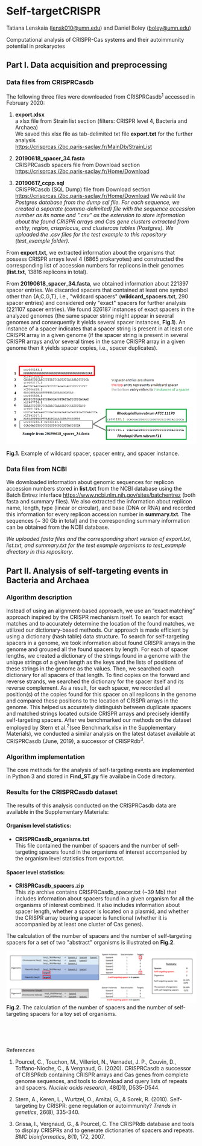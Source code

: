 # Self-targetCRISPR 

Tatiana Lenskaia (lensk010@umn.edu) and Daniel Boley (boley@umn.edu)

Computational analysis of CRISPR-Cas systems and their autoimmunity potential in prokaryotes

## Part I. Data acquisition and preprocessing

### Data files from CRISPRCasdb

The following three files were downloaded from CRISPRCasdb<sup>1</sup> accessed in February 2020:

1. __export.xlsx__ <br> 
a xlsx file from Strain list section (filters: CRISPR level 4, Bacteria and Archaea) <br>
We saved this xlsx file as tab-delimited txt file __export.txt__ for the further analysis <br>
https://crisprcas.i2bc.paris-saclay.fr/MainDb/StrainList


2. __20190618_spacer_34.fasta__ <br>
CRISPRCasdb spacers file from Download section <br>
https://crisprcas.i2bc.paris-saclay.fr/Home/Download


3. __20190617_ccpp.sql__ <br>
CRISPRCasdb (SQL Dump) file from Download section <br>
https://crisprcas.i2bc.paris-saclay.fr/Home/Download
_We rebuilt the Postgres database from the dump sql file. For each sequence, we created a separate (comma-delimited) file with the sequence accession number as its name and ".csv" as the extension to store information about the found CRISPR arrays and Cas gene clusters extracted from entity, region, crisprlocus, and clustercas tables (Postgres). We uploaded the .csv files for the test example to this repository (test_example folder)._


From __export.txt__, we extracted information about the organisms that possess CRISPR arrays level 4 (6865 prokaryotes) and constructed the corresponding list of accession numbers for replicons in their genomes (__list.txt__, 13816 replicons in total). 

From __20190618_spacer_34.fasta__, we obtained information about 221397 spacer entries.  We discarded spacers that contained at least one symbol other than {A,C,G,T}, i.e., "wildcard spacers" (__wildcard_spacers.txt__, 290 spacer entries) and considered only "exact" spacers for further analysis (221107 spacer entries). We found 326187 instances of exact spacers in the analyzed genomes (the same spacer string might appear in several genomes and consequently it yields several spacer instances, __Fig.1__). An instance of a spacer indicates that a spacer string is present in at least one CRISPR array in a given genome (if the spacer string is present in several CRISPR arrays and/or several times in the same CRISPR array in a given genome then it yields spacer copies, i.e., spacer duplicates).

![Fig.1](/images/wildcard_spacerinstance.png)

__Fig.1.__ Example of wildcard spacer, spacer entry, and spacer instance.

### Data files from NCBI

We downloaded information about genomic sequences for replicon accession numbers stored in __list.txt__ from the NCBI database using the Batch Entrez interface https://www.ncbi.nlm.nih.gov/sites/batchentrez (both fasta and summary files). We also extracted the information about replicon name, length, type (linear or circular), and base (DNA or RNA) and recorded this information for every replicon accession number in __summary.txt__. The sequences (~ 30 Gb in total) and the corresponding summary information can be obtained from the NCBI database.

_We uploaded fasta files and the corresponding short version of export.txt, list.txt, and summary.txt for the test example organisms to test_example directory in this repository_. 



## Part II. Analysis of self-targeting events in Bacteria and Archaea

### Algorithm description
Instead of using an alignment-based approach, we use an “exact matching” approach inspired by the CRISPR mechanism itself. To search for exact matches and to accurately determine the location of the found matches, we utilized our dictionary-based methods. Our approach is made efficient by using a dictionary (hash table) data structure. To search for self-targeting spacers in a genome, we took information about found CRISPR arrays in the genome and grouped all the found spacers by length. For each of spacer lengths, we created a dictionary of the strings found in a genome with the unique strings of a given length as the keys and the lists of positions of these strings in the genome as the values. Then, we searched each dictionary for all spacers of that length. To find copies on the forward and reverse strands, we searched the dictionary for the spacer itself and its reverse complement. As a result, for each spacer, we recorded all position(s) of the copies found for this spacer on all replicons in the genome and compared these positions to the location of CRISPR arrays in the genome. This helped us accurately distinguish between duplicate spacers and matched strings located outside CRISPR arrays and precisely identify self-targeting spacers. After we benchmarked our methods on the dataset employed by Stern et al.<sup>2</sup>(see Benchmark.xlsx in the Supplementary Materials), we conducted a similar analysis on the latest dataset available at CRISPRCasdb (June, 2019), a successor of CRISPRdb<sup>3</sup>.

### Algorithm implementation
The core methods for the analysis of self-targeting events are implemented in Python 3 and stored in __Find_ST.py__ file availabe in Code directory. 

### Results for the CRISPRCasdb dataset

The results of this analysis conducted on the CRISPRCasdb data are available in the Supplementary Materials: 

#### Organism level statistics:
* __CRISPRCasdb_organisms.txt__  <br>
This file contained the number of spacers and the number of self-targeting spacers found in the organisms of interest accompanied by the organism level statistics from export.txt.

#### Spacer level statistics:
* __CRISPRCasdb_spacers.zip__ <br>
This zip archive contains CRISPRCasdb_spacer.txt (~39 Mb) that includes information about spacers found in a given organism for all the organisms of interest combined. It also includes information about spacer length, whether a spacer is located on a plasmid, and whether the CRISPR array bearing a spacer is functional (whether it is accompanied by at least one cluster of Cas genes). 


The calculation of the number of spacers and the number of self-targeting spacers for a set of two "abstract" organisms is illustrated on __Fig.2__.

![Fig.2](/images/Stat_desc.png)
__Fig.2.__ The calculation of the number of spacers and the number of self-targeting spacers for a toy set of organisms.



<br><br><br>

References

1. Pourcel, C., Touchon, M., Villeriot, N., Vernadet, J. P., Couvin, D., Toffano-Nioche, C., & Vergnaud, G. (2020). CRISPRCasdb a successor of CRISPRdb containing CRISPR arrays and Cas genes from complete genome sequences, and tools to download and query lists of repeats and spacers. _Nucleic acids research_, 48(D1), D535-D544.

2. Stern, A., Keren, L., Wurtzel, O., Amitai, G., & Sorek, R. (2010). Self-targeting by CRISPR: gene regulation or autoimmunity? _Trends in genetics_, 26(8), 335-340.

3. Grissa, I., Vergnaud, G., & Pourcel, C. The CRISPRdb database and tools to display CRISPRs and to generate dictionaries of spacers and repeats. _BMC bioinformatics_, 8(1), 172, 2007.
